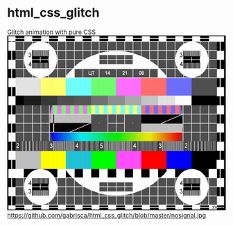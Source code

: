 # html_css_glitch

Glitch animation with pure CSS
![Alt text](https://github.com/gabrisca/html_css_glitch/blob/master/nosignal.jpg)
https://github.com/gabrisca/html_css_glitch/blob/master/nosignal.jpg
